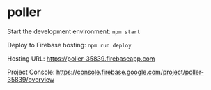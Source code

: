 # poller

Start the development environment: `npm start`

Deploy to Firebase hosting: `npm run deploy`

Hosting URL: https://poller-35839.firebaseapp.com

Project Console: https://console.firebase.google.com/project/poller-35839/overview
